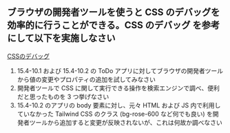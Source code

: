 ## ブラウザの開発者ツールを使うと CSS のデバッグを効率的に行うことができる。CSS のデバッグ を参考にして以下を実施しなさい
[CSSのデバッグ](https://developer.mozilla.org/ja/docs/Learn/CSS/Building_blocks/Debugging_CSS)

1. 15.4-10.1 および 15.4-10.2 の ToDo アプリに対してブラウザの開発者ツールから値の変更やプロパティの追加を試してみなさい
2. 開発者ツールで CSS に関して実行できる操作を検索エンジンで調べ、便利だと思ったものを 3 つ挙げなさい
3. 15.4-10.2 のアプリの body 要素に対し、元々 HTML および JS 内で利用していなかった Tailwind CSS のクラス (bg-rose-600 など何でも良い) を開発者ツールから追加すると変更が反映されないが、これは何故か調べなさい